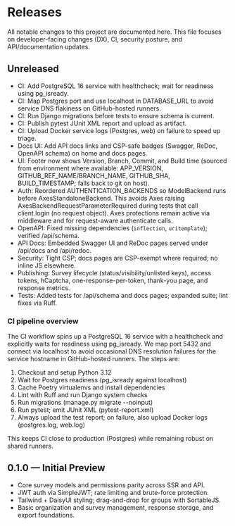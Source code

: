 # Releases

All notable changes to this project are documented here. This file focuses on developer-facing changes (DX), CI, security posture, and API/documentation updates.

## Unreleased

- CI: Add PostgreSQL 16 service with healthcheck; wait for readiness using pg_isready.
- CI: Map Postgres port and use localhost in DATABASE_URL to avoid service DNS flakiness on GitHub-hosted runners.
- CI: Run Django migrations before tests to ensure schema is current.
- CI: Publish pytest JUnit XML report and upload as artifact.
- CI: Upload Docker service logs (Postgres, web) on failure to speed up triage.
- Docs UI: Add API docs links and CSP-safe badges (Swagger, ReDoc, OpenAPI schema) on home and docs pages.
- UI: Footer now shows Version, Branch, Commit, and Build time (sourced from environment where available: APP_VERSION, GITHUB_REF_NAME/BRANCH_NAME, GITHUB_SHA, BUILD_TIMESTAMP; falls back to git on host).
- Auth: Reordered AUTHENTICATION_BACKENDS so ModelBackend runs before AxesStandaloneBackend. This avoids Axes raising AxesBackendRequestParameterRequired during tests that call client.login (no request object). Axes protections remain active via middleware and for request-aware authenticate calls.
- OpenAPI: Fixed missing dependencies (`inflection`, `uritemplate`); verified /api/schema.
- API Docs: Embedded Swagger UI and ReDoc pages served under /api/docs and /api/redoc.
- Security: Tight CSP; docs pages are CSP-exempt where required; no inline JS elsewhere.
- Publishing: Survey lifecycle (status/visibility/unlisted keys), access tokens, hCaptcha, one-response-per-token, thank-you page, and response metrics.
- Tests: Added tests for /api/schema and docs pages; expanded suite; lint fixes via Ruff.

### CI pipeline overview

The CI workflow spins up a PostgreSQL 16 service with a healthcheck and explicitly waits for readiness using pg_isready. We map port 5432 and connect via localhost to avoid occasional DNS resolution failures for the service hostname in GitHub-hosted runners. The steps are:

1. Checkout and setup Python 3.12
2. Wait for Postgres readiness (pg_isready against localhost)
3. Cache Poetry virtualenvs and install dependencies
4. Lint with Ruff and run Django system checks
5. Run migrations (manage.py migrate --noinput)
6. Run pytest; emit JUnit XML (pytest-report.xml)
7. Always upload the test report; on failure, also upload Docker logs (postgres.log, web.log)

This keeps CI close to production (Postgres) while remaining robust on shared runners.

## 0.1.0 — Initial Preview

- Core survey models and permissions parity across SSR and API.
- JWT auth via SimpleJWT; rate limiting and brute-force protection.
- Tailwind + DaisyUI styling; drag-and-drop for groups with SortableJS.
- Basic organization and survey management, response storage, and export foundations.
